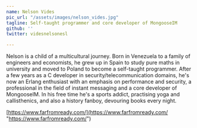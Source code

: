 ```yaml
---
name: Nelson Vides
pic_url: "/assets/images/nelson_vides.jpg"
tagline: Self-taught programmer and core developer of MongooseIM
github: ''
twitter: videsnelsonesl

---
```

Nelson is a child of a multicultural journey. Born in Venezuela to a family of engineers and economists, he grew up in Spain to study pure maths in university and moved to Poland to become a self-taught programmer. After a few years as a C developer in security/telecommunication domains, he's now an Erlang enthusiast with an emphasis on performance and security, a professional in the field of instant messaging and a core developer of MongooseIM. In his free time he's a sports addict, practising yoga and callisthenics, and also a history fanboy, devouring books every night.

[https://www.farfromready.com/](https://www.farfromready.com/ "https://www.farfromready.com/")